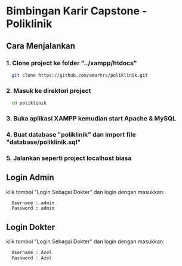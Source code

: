 # Bimbingan Karir Capstone - Poliklinik

## Cara Menjalankan

### 1. Clone project ke folder "../xampp/htdocs"

```bash
  git clone https://github.com/amarhrs/poliklinik.git
```

### 2. Masuk ke direktori project

```bash
  cd poliklinik
```

### 3. Buka aplikasi XAMPP kemudian start Apache & MySQL

### 4. Buat database "poliklinik" dan import file "database/poliklinik.sql"

### 5. Jalankan seperti project localhost biasa

## Login Admin

klik tombol "Login Sebagai Dokter" dan login dengan masukkan:

```bash
  Username : admin
  Password : admin
```

## Login Dokter

klik tombol "Login Sebagai Dokter" dan login dengan masukkan:

```bash
  Username : Azel
  Password : Azel
```
